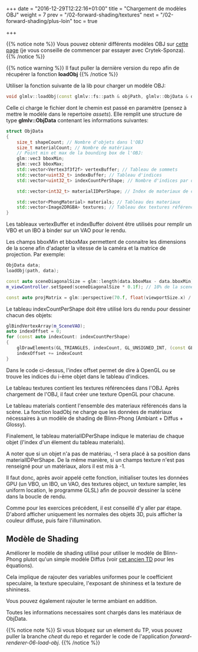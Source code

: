 +++
date = "2016-12-29T12:22:16+01:00"
title = "Chargement de modèles OBJ"
weight = 7
prev = "/02-forward-shading/textures"
next = "/02-forward-shading/plus-loin"
toc = true

+++

{{% notice note %}}
Vous pouvez obtenir différents modèles OBJ sur [cette page](http://graphics.cs.williams.edu/data/meshes.xml) (je vous conseille de commencer par essayer avec Crytek-Sponza).
{{% /notice %}}

{{% notice warning %}}
Il faut puller la dernière version du repo afin de récupérer la fonction **loadObj**
{{% /notice %}}

Utiliser la fonction suivante de la lib pour charger un modèle OBJ:

```cpp
void glmlv::loadObj(const glmlv::fs::path & objPath, glmlv::ObjData & data);
```

Celle ci charge le fichier dont le chemin est passé en paramètre (pensez à mettre le modèle dans le repertoire *assets*).
Elle remplit une structure de type **glmlv::ObjData** contenant les informations suivantes:

```cpp
struct ObjData
{
    size_t shapeCount; // Nombre d'objets dans l'OBJ
    size_t materialCount; // Nombre de matériaux
    // Point min et max de la bounding box de l'OBJ:
    glm::vec3 bboxMin;
    glm::vec3 bboxMax;
    std::vector<Vertex3f3f2f> vertexBuffer; // Tableau de sommets
    std::vector<uint32_t> indexBuffer; // Tableau d'indices
    std::vector<uint32_t> indexCountPerShape; // Nombre d'indices par objet

    std::vector<int32_t> materialIDPerShape; // Index de materiaux de chaque objet (pointe dans le tableau materials)

    std::vector<PhongMaterial> materials; // Tableau des materiaux
    std::vector<Image2DRGBA> textures; // Tableau dex textures référencées par les materiaux
}
```

Les tableaux vertexBuffer et indexBuffer doivent être utilisés pour remplir un VBO et un IBO à binder sur un VAO pour le rendu.

Les champs bboxMin et bboxMax permettent de connaitre les dimensions de la scene afin d'adapter la vitesse de la caméra et la matrice de projection. Par exemple:

```cpp
ObjData data;
loadObj(path, data);

const auto sceneDiagonalSize = glm::length(data.bboxMax - data.bboxMin);
m_viewController.setSpeed(sceneDiagonalSize * 0.1f); // 10% de la scene parcouru par seconde

const auto projMatrix = glm::perspective(70.f, float(viewportSize.x) / viewportSize.y, 0.01f * m_SceneSize, m_SceneSize); // near = 1% de la taille de la scene, far = 100%
```

Le tableau indexCountPerShape doit être utilisé lors du rendu pour dessiner chacun des objets:

```cpp
glBindVertexArray(m_SceneVAO);
auto indexOffset = 0;
for (const auto indexCount: indexCountPerShape)
{
    glDrawElements(GL_TRIANGLES, indexCount, GL_UNSIGNED_INT, (const GLvoid*) (indexOffset * sizeof(GLuint)));
    indexOffset += indexCount
}
```

Dans le code ci-dessus, l'index offset permet de dire à OpenGL ou se trouve les indices du i-ème objet dans le tableau d'indices.

Le tableau textures contient les textures référencées dans l'OBJ. Après chargement de l'OBJ, il faut créer une texture OpenGL pour chacune.

Le tableau materials contient l'ensemble des materiaux référencés dans la scène. La fonction loadObj ne charge que les données de matériaux nécessaires à un modèle de shading de Blinn-Phong (Ambiant + Diffus + Glossy).

Finalement, le tableau materialIDPerShape indique le materiau de chaque objet (l'index d'un élement du tableau materials).

A noter que si un objet n'a pas de matériau, -1 sera placé à sa position dans materialIDPerShape.
De la même manière, si un champs texture n'est pas renseigné pour un matériaux, alors il est mis à -1.

Il faut donc, après avoir appelé cette fonction, initialiser toutes les données GPU (un VBO, un IBO, un VAO, des textures object, un texture sampler, les uniform location, le programme GLSL) afin de pouvoir dessiner la scène dans la boucle de rendu.

Comme pour les exercices précédent, il est conseillé d'y aller par étape. D'abord afficher uniquement les normales des objets 3D, puis afficher la couleur diffuse, puis faire l'illumination.

## Modèle de Shading

Améliorer le modèle de shading utilisé pour utiliser le modèle de Blinn-Phong plutot qu'un simple modèle Diffus (voir [cet ancien TD](http://igm.univ-mlv.fr/~lnoel/index.php?section=teaching&teaching=opengl&teaching_section=tds&td=td8#intro) pour les équations).

Cela implique de rajouter des variables uniformes pour le coefficient speculaire, la texture speculaire, l'exposant de shininess et la texture de shininess.

Vous pouvez également rajouter le terme ambiant en addition.

Toutes les informations necessaires sont chargés dans les matériaux de ObjData.

{{% notice note %}}
Si vous bloquez sur un element du TP, vous pouvez puller la branche *cheat* du repo et regarder le code de l'application *forward-renderer-06-load-obj*.
{{% /notice %}}